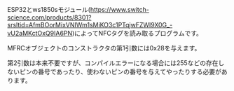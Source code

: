 ESP32とws1850sモジュール(https://www.switch-science.com/products/8301?srsltid=AfmBOorMixVNIWm1sMiKO3c1PTqjwFZWl9X0G_-vU2aMKctOxQ9IA6PN)によってNFCタグを読み取るプログラムです。


MFRCオブジェクトのコンストラクタの第1引数には0x28を与えます。

第2引数は本来不要ですが、コンパイルエラーになる場合には255などの存在しないピンの番号であったり、使わないピンの番号を与えてやったりする必要があります。
